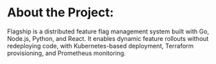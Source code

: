# About the Project:
Flagship is a distributed feature flag management system built with Go, Node.js, Python, and React. It enables dynamic feature rollouts without redeploying code, with Kubernetes-based deployment, Terraform provisioning, and Prometheus monitoring.
